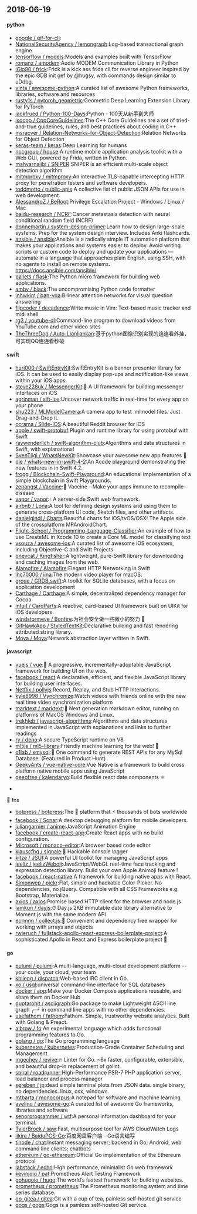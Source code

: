 ## 2018-06-19

#### python
* [google / gif-for-cli](https://github.com/google/gif-for-cli):
* [NationalSecurityAgency / lemongraph](https://github.com/NationalSecurityAgency/lemongraph):Log-based transactional graph engine
* [tensorflow / models](https://github.com/tensorflow/models):Models and examples built with TensorFlow
* [romanz / amodem](https://github.com/romanz/amodem):Audio MODEM Communication Library in Python
* [iGio90 / frick](https://github.com/iGio90/frick):Frick is a kick ass frida cli for reverse engineer inspired by the epic GDB init gef by @hugsy, with commands design similar to uDdbg.
* [vinta / awesome-python](https://github.com/vinta/awesome-python):A curated list of awesome Python frameworks, libraries, software and resources
* [rusty1s / pytorch_geometric](https://github.com/rusty1s/pytorch_geometric):Geometric Deep Learning Extension Library for PyTorch
* [jackfrued / Python-100-Days](https://github.com/jackfrued/Python-100-Days):Python - 100天从新手到大师
* [isocpp / CppCoreGuidelines](https://github.com/isocpp/CppCoreGuidelines):The C++ Core Guidelines are a set of tried-and-true guidelines, rules, and best practices about coding in C++
* [msracver / Relation-Networks-for-Object-Detection](https://github.com/msracver/Relation-Networks-for-Object-Detection):Relation Networks for Object Detection
* [keras-team / keras](https://github.com/keras-team/keras):Deep Learning for humans
* [nccgroup / house](https://github.com/nccgroup/house):A runtime mobile application analysis toolkit with a Web GUI, powered by Frida, written in Python.
* [mahyarnajibi / SNIPER](https://github.com/mahyarnajibi/SNIPER):SNIPER is an efficient multi-scale object detection algorithm
* [mitmproxy / mitmproxy](https://github.com/mitmproxy/mitmproxy):An interactive TLS-capable intercepting HTTP proxy for penetration testers and software developers.
* [toddmotto / public-apis](https://github.com/toddmotto/public-apis):A collective list of public JSON APIs for use in web development.
* [AlessandroZ / BeRoot](https://github.com/AlessandroZ/BeRoot):Privilege Escalation Project - Windows / Linux / Mac
* [baidu-research / NCRF](https://github.com/baidu-research/NCRF):Cancer metastasis detection with neural conditional random field (NCRF)
* [donnemartin / system-design-primer](https://github.com/donnemartin/system-design-primer):Learn how to design large-scale systems. Prep for the system design interview. Includes Anki flashcards.
* [ansible / ansible](https://github.com/ansible/ansible):Ansible is a radically simple IT automation platform that makes your applications and systems easier to deploy. Avoid writing scripts or custom code to deploy and update your applications — automate in a language that approaches plain English, using SSH, with no agents to install on remote systems. https://docs.ansible.com/ansible/
* [pallets / flask](https://github.com/pallets/flask):The Python micro framework for building web applications.
* [ambv / black](https://github.com/ambv/black):The uncompromising Python code formatter
* [jnhwkim / ban-vqa](https://github.com/jnhwkim/ban-vqa):Bilinear attention networks for visual question answering
* [flipcoder / decadence](https://github.com/flipcoder/decadence):Write music in Vim: Text-based music tracker and midi shell
* [rg3 / youtube-dl](https://github.com/rg3/youtube-dl):Command-line program to download videos from YouTube.com and other video sites
* [TheThreeDog / Auto-Lianliankan](https://github.com/TheThreeDog/Auto-Lianliankan):基于python图像识别实现的连连看外挂，可实现QQ连连看秒破

#### swift
* [huri000 / SwiftEntryKit](https://github.com/huri000/SwiftEntryKit):SwiftEntryKit is a banner presenter library for iOS. It can be used to easily display pop-ups and notification-like views within your iOS apps.
* [steve228uk / MessengerKit](https://github.com/steve228uk/MessengerKit):💬
A UI framework for building messenger interfaces on iOS
* [agrinman / sift-ios](https://github.com/agrinman/sift-ios):Uncover network traffic in real-time for every app on your phone
* [shu223 / MLModelCamera](https://github.com/shu223/MLModelCamera):A camera app to test .mlmodel files. Just Drag-and-Drop it.
* [ccrama / Slide-iOS](https://github.com/ccrama/Slide-iOS):A beautiful Reddit browser for iOS
* [apple / swift-protobuf](https://github.com/apple/swift-protobuf):Plugin and runtime library for using protobuf with Swift
* [raywenderlich / swift-algorithm-club](https://github.com/raywenderlich/swift-algorithm-club):Algorithms and data structures in Swift, with explanations!
* [SvenTiigi / WhatsNewKit](https://github.com/SvenTiigi/WhatsNewKit):Showcase your awesome new app features
📱
* [ole / whats-new-in-swift-4-2](https://github.com/ole/whats-new-in-swift-4-2):An Xcode playground demonstrating the new features in in Swift 4.2.
* [frogg / Blockchain-Swift-Playground](https://github.com/frogg/Blockchain-Swift-Playground):An educational implementation of a simple blockchain in Swift Playgrounds.
* [zenangst / Vaccine](https://github.com/zenangst/Vaccine):💉
Vaccine - Make your apps immune to recompile-disease
* [vapor / vapor](https://github.com/vapor/vapor):💧
A server-side Swift web framework.
* [airbnb / Lona](https://github.com/airbnb/Lona):A tool for defining design systems and using them to generate cross-platform UI code, Sketch files, and other artifacts.
* [danielgindi / Charts](https://github.com/danielgindi/Charts):Beautiful charts for iOS/tvOS/OSX! The Apple side of the crossplatform MPAndroidChart.
* [Flight-School / Programming-Language-Classifier](https://github.com/Flight-School/Programming-Language-Classifier):An example of how to use CreateML in Xcode 10 to create a Core ML model for classifying text
* [vsouza / awesome-ios](https://github.com/vsouza/awesome-ios):A curated list of awesome iOS ecosystem, including Objective-C and Swift Projects
* [onevcat / Kingfisher](https://github.com/onevcat/Kingfisher):A lightweight, pure-Swift library for downloading and caching images from the web.
* [Alamofire / Alamofire](https://github.com/Alamofire/Alamofire):Elegant HTTP Networking in Swift
* [lhc70000 / iina](https://github.com/lhc70000/iina):The modern video player for macOS.
* [groue / GRDB.swift](https://github.com/groue/GRDB.swift):A toolkit for SQLite databases, with a focus on application development
* [Carthage / Carthage](https://github.com/Carthage/Carthage):A simple, decentralized dependency manager for Cocoa
* [intuit / CardParts](https://github.com/intuit/CardParts):A reactive, card-based UI framework built on UIKit for iOS developers.
* [windstormeye / Bonfire](https://github.com/windstormeye/Bonfire):为社会安全做一些微小的努力
💪
* [GitHawkApp / StyledTextKit](https://github.com/GitHawkApp/StyledTextKit):Declarative building and fast rendering attributed string library.
* [Moya / Moya](https://github.com/Moya/Moya):Network abstraction layer written in Swift.

#### javascript
* [vuejs / vue](https://github.com/vuejs/vue):🖖
A progressive, incrementally-adoptable JavaScript framework for building UI on the web.
* [facebook / react](https://github.com/facebook/react):A declarative, efficient, and flexible JavaScript library for building user interfaces.
* [Netflix / pollyjs](https://github.com/Netflix/pollyjs):Record, Replay, and Stub HTTP Interactions.
* [kyle8998 / Vynchronize](https://github.com/kyle8998/Vynchronize):Watch videos with friends online with the new real time video synchronization platform
* [marktext / marktext](https://github.com/marktext/marktext):📝
Next generation markdown editor, running on platforms of MacOS Windows and Linux.
* [trekhleb / javascript-algorithms](https://github.com/trekhleb/javascript-algorithms):Algorithms and data structures implemented in JavaScript with explanations and links to further readings
* [ry / deno](https://github.com/ry/deno):A secure TypeScript runtime on V8
* [ml5js / ml5-library](https://github.com/ml5js/ml5-library):Friendly machine learning for the web!
🤖
* [o1lab / xmysql](https://github.com/o1lab/xmysql):🚀
One command to generate REST APIs for any MySql Database. (Featured in Product Hunt)
* [GeekyAnts / vue-native-core](https://github.com/GeekyAnts/vue-native-core):Vue Native is a framework to build cross platform native mobile apps using JavaScript
* [geeofree / kalendaryo](https://github.com/geeofree/kalendaryo):Build flexible react date components
⚛️
+
📅
fns
* [botpress / botpress](https://github.com/botpress/botpress):The
🤖
platform that ⚡ thousands of bots worldwide
* [facebook / Sonar](https://github.com/facebook/Sonar):A desktop debugging platform for mobile developers.
* [juliangarnier / anime](https://github.com/juliangarnier/anime):JavaScript Animation Engine
* [facebook / create-react-app](https://github.com/facebook/create-react-app):Create React apps with no build configuration.
* [Microsoft / monaco-editor](https://github.com/Microsoft/monaco-editor):A browser based code editor
* [klauscfhq / signale](https://github.com/klauscfhq/signale):👋
Hackable console logger
* [kitze / JSUI](https://github.com/kitze/JSUI):A powerful UI toolkit for managing JavaScript apps
* [jeeliz / jeelizWeboji](https://github.com/jeeliz/jeelizWeboji):JavaScript/WebGL real-time face tracking and expression detection library. Build your own Apple Animoji feature !
* [facebook / react-native](https://github.com/facebook/react-native):A framework for building native apps with React.
* [Simonwep / pickr](https://github.com/Simonwep/pickr):Flat, simple and hackable Color-Picker. No dependencies, no jQuery. Compatible with all CSS Frameworks e.g. Bootstrap, Materialize.
* [axios / axios](https://github.com/axios/axios):Promise based HTTP client for the browser and node.js
* [iamkun / dayjs](https://github.com/iamkun/dayjs):⏰
Day.js 2KB immutable date library alternative to Moment.js with the same modern API
* [ecrmnn / collect.js](https://github.com/ecrmnn/collect.js):💎
Convenient and dependency free wrapper for working with arrays and objects
* [rwieruch / fullstack-apollo-react-express-boilerplate-project](https://github.com/rwieruch/fullstack-apollo-react-express-boilerplate-project):A sophisticated Apollo in React and Express boilerplate project
🌟

#### go
* [pulumi / pulumi](https://github.com/pulumi/pulumi):A multi-language, multi-cloud development platform -- your code, your cloud, your team
* [khlieng / dispatch](https://github.com/khlieng/dispatch):Web-based IRC client in Go.
* [xo / usql](https://github.com/xo/usql):universal command-line interface for SQL databases
* [docker / app](https://github.com/docker/app):Make your Docker Compose applications reusable, and share them on Docker Hub
* [guptarohit / asciigraph](https://github.com/guptarohit/asciigraph):Go package to make Lightweight ASCII line graph ╭┈╯ in command line apps with no other dependencies.
* [usefathom / fathom](https://github.com/usefathom/fathom):Fathom. Simple, trustworthy website analytics. Built with Golang & Preact.
* [albrow / fo](https://github.com/albrow/fo):An experimental language which adds functional programming features to Go.
* [golang / go](https://github.com/golang/go):The Go programming language
* [kubernetes / kubernetes](https://github.com/kubernetes/kubernetes):Production-Grade Container Scheduling and Management
* [mgechev / revive](https://github.com/mgechev/revive):🔥
Linter for Go. ~6x faster, configurable, extensible, and beautiful drop-in replacement of golint.
* [spiral / roadrunner](https://github.com/spiral/roadrunner):High-Performance PSR-7 PHP application server, load balancer and process manager
* [sgreben / jp](https://github.com/sgreben/jp):dead simple terminal plots from JSON data. single binary, no dependencies. linux, osx, windows.
* [mtbarta / monocorpus](https://github.com/mtbarta/monocorpus):A notepad for software and machine learning
* [avelino / awesome-go](https://github.com/avelino/awesome-go):A curated list of awesome Go frameworks, libraries and software
* [senorprogrammer / wtf](https://github.com/senorprogrammer/wtf):A personal information dashboard for your terminal.
* [TylerBrock / saw](https://github.com/TylerBrock/saw):Fast, multipurpose tool for AWS CloudWatch Logs
* [iikira / BaiduPCS-Go](https://github.com/iikira/BaiduPCS-Go):百度网盘客户端 - Go语言编写
* [tinode / chat](https://github.com/tinode/chat):Instant messaging server; backend in Go; Android, web command line clients; chatbots
* [ethereum / go-ethereum](https://github.com/ethereum/go-ethereum):Official Go implementation of the Ethereum protocol
* [labstack / echo](https://github.com/labstack/echo):High performance, minimalist Go web framework
* [kevinjqiu / pat](https://github.com/kevinjqiu/pat):Prometheus Alert Testing Framework
* [gohugoio / hugo](https://github.com/gohugoio/hugo):The world’s fastest framework for building websites.
* [prometheus / prometheus](https://github.com/prometheus/prometheus):The Prometheus monitoring system and time series database.
* [go-gitea / gitea](https://github.com/go-gitea/gitea):Git with a cup of tea, painless self-hosted git service
* [gogs / gogs](https://github.com/gogs/gogs):Gogs is a painless self-hosted Git service.

